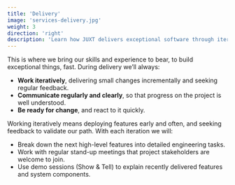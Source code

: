 ```yaml
---
title: 'Delivery'
image: 'services-delivery.jpg'
weight: 3
direction: 'right'
description: 'Learn how JUXT delivers exceptional software through iterative development, clear communication, and adaptability to change.'
---
```


This is where we bring our skills and experience to bear, to build exceptional things, fast. During delivery we’ll always:

- **Work iteratively**, delivering small changes incrementally and seeking regular feedback.
- **Communicate regularly and clearly**, so that progress on the project is well understood.
- **Be ready for change**, and react to it quickly.

Working iteratively means deploying features early and often, and seeking feedback to validate our path. With each iteration we will:

- Break down the next high-level features into detailed engineering tasks.
- Work with regular stand-up meetings that project stakeholders are welcome to join.
- Use demo sessions (Show & Tell) to explain recently delivered features and system components.
